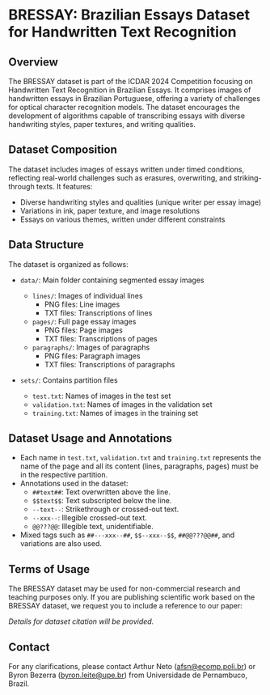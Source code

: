 # BRESSAY: Brazilian Essays Dataset for Handwritten Text Recognition

## Overview

The BRESSAY dataset is part of the ICDAR 2024 Competition focusing on Handwritten Text Recognition in Brazilian Essays. It comprises images of handwritten essays in Brazilian Portuguese, offering a variety of challenges for optical character recognition models. The dataset encourages the development of algorithms capable of transcribing essays with diverse handwriting styles, paper textures, and writing qualities.

## Dataset Composition

The dataset includes images of essays written under timed conditions, reflecting real-world challenges such as erasures, overwriting, and striking-through texts. It features:
- Diverse handwriting styles and qualities (unique writer per essay image)
- Variations in ink, paper texture, and image resolutions
- Essays on various themes, written under different constraints

## Data Structure

The dataset is organized as follows:

- `data/`: Main folder containing segmented essay images
  - `lines/`: Images of individual lines
    - PNG files: Line images
    - TXT files: Transcriptions of lines
  - `pages/`: Full page essay images
    - PNG files: Page images
    - TXT files: Transcriptions of pages
  - `paragraphs/`: Images of paragraphs
    - PNG files: Paragraph images
    - TXT files: Transcriptions of paragraphs

- `sets/`: Contains partition files
  - `test.txt`: Names of images in the test set
  - `validation.txt`: Names of images in the validation set
  - `training.txt`: Names of images in the training set

## Dataset Usage and Annotations

- Each name in `test.txt`, `validation.txt` and `training.txt` represents the name of the page and all its content (lines, paragraphs, pages) must be in the respective partition.
- Annotations used in the dataset:
  - `##text##`: Text overwritten above the line.
  - `$$text$$`: Text subscripted below the line.
  - `--text--`: Strikethrough or crossed-out text.
  - `--xxx--`: Illegible crossed-out text.
  - `@@???@@`: Illegible text, unidentifiable.
- Mixed tags such as `##---xxx--##`, `$$--xxx--$$`, `##@@???@@##`, and variations are also used.

## Terms of Usage

The BRESSAY dataset may be used for non-commercial research and teaching purposes only. If you are publishing scientific work based on the BRESSAY dataset, we request you to include a reference to our paper:

*Details for dataset citation will be provided.*

## Contact

For any clarifications, please contact Arthur Neto (afsn@ecomp.poli.br) or Byron Bezerra (byron.leite@upe.br) from Universidade de Pernambuco, Brazil.
